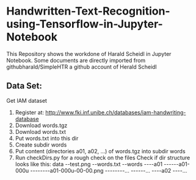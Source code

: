 # Handwritten-Text-Recognition-using-Tensorflow-in-Jupyter-Notebook
This Repository shows the workdone of Harald Scheidl in Jupyter Notebook. 
Some documents are directly imported from githubharald/SimpleHTR a github account of Herald Scheidl
## Data Set:
Get IAM dataset
1. Register at: http://www.fki.inf.unibe.ch/databases/iam-handwriting-database
2. Download words.tgz 
3. Download words.txt
4. Put words.txt into this dir
5. Create subdir words
6. Put content (directories a01, a02, ...) of words.tgz into subdir words
7. Run checkDirs.py for a rough check on the files
Check if dir structure looks like this:
data
--test.png
--words.txt
--words
----a01
------a01-000u
--------a01-000u-00-00.png
--------...
------...
----a02
----...
